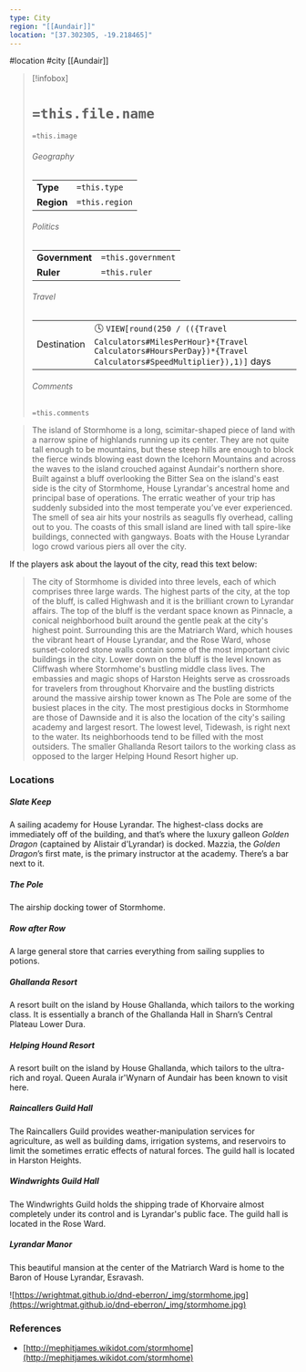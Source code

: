 ```yaml
---
type: City
region: "[[Aundair]]"
location: "[37.302305, -19.218465]"
---
```

 #location #city [[Aundair]]

> [!infobox]
> # `=this.file.name`
> `=this.image`
> ###### Geography
> |  |  |
> | ---- | ---- |
> | **Type** | `=this.type` |
> | **Region** | `=this.region` |
> ###### Politics
> |  |  |
> | ---- | ---- |
> | **Government** | `=this.government` |
> | **Ruler** | `=this.ruler` |
> ###### Travel
> |  |  |
> | ---- | ---- |
> | Destination | 🕓 `VIEW[round(250 / (({Travel Calculators#MilesPerHour}*{Travel Calculators#HoursPerDay})*{Travel Calculators#SpeedMultiplier}),1)]` days |
> ###### Comments
> `=this.comments`

> The island of Stormhome is a long, scimitar-shaped piece of land with a narrow spine of highlands running up its center. They are not quite tall enough to be mountains, but these steep hills are enough to block the fierce winds blowing east down the Icehorn Mountains and across the waves to the island crouched against Aundair's northern shore. Built against a bluff overlooking the Bitter Sea on the island's east side is the city of Stormhome, House Lyrandar's ancestral home and principal base of operations.
> The erratic weather of your trip has suddenly subsided into the most temperate you’ve ever experienced. The smell of sea air hits your nostrils as seagulls fly overhead, calling out to you. The coasts of this small island are lined with tall spire-like buildings, connected with gangways. Boats with the House Lyrandar logo crowd various piers all over the city.

If the players ask about the layout of the city, read this text below:

> The city of Stormhome is divided into three levels, each of which comprises three large wards. The highest parts of the city, at the top of the bluff, is called Highwash and it is the brilliant crown to Lyrandar affairs. The top of the bluff is the verdant space known as Pinnacle, a conical neighborhood built around the gentle peak at the city's highest point. Surrounding this are the Matriarch Ward, which houses the vibrant heart of House Lyrandar, and the Rose Ward, whose sunset-colored stone walls contain some of the most important civic buildings in the city. Lower down on the bluff is the level known as Cliffwash where Stormhome's bustling middle class lives. The embassies and magic shops of Harston Heights serve as crossroads for travelers from throughout Khorvaire and the bustling districts around the massive airship tower known as The Pole are some of the busiest places in the city. The most prestigious docks in Stormhome are those of Dawnside and it is also the location of the city's sailing academy and largest resort. The lowest level, Tidewash, is right next to the water. Its neighborhoods tend to be filled with the most outsiders. The smaller Ghallanda Resort tailors to the working class as opposed to the larger Helping Hound Resort higher up.

### Locations

##### Slate Keep
A sailing academy for House Lyrandar. The highest-class docks are immediately off of the building, and that’s where the luxury galleon *Golden Dragon* (captained by Alistair d'Lyrandar) is docked. Mazzia, the *Golden Dragon*’s first mate, is the primary instructor at the academy. There’s a bar next to it.

##### The Pole
The airship docking tower of Stormhome.

##### Row after Row
A large general store that carries everything from sailing supplies to potions.

##### Ghallanda Resort
A resort built on the island by House Ghallanda, which tailors to the working class. It is essentially a branch of the Ghallanda Hall in Sharn’s Central Plateau Lower Dura.

##### Helping Hound Resort
A resort built on the island by House Ghallanda, which tailors to the ultra-rich and royal. Queen Aurala ir'Wynarn of Aundair has been known to visit here.

##### Raincallers Guild Hall
The Raincallers Guild provides weather-manipulation services for agriculture, as well as building dams, irrigation systems, and reservoirs to limit the sometimes erratic effects of natural forces. The guild hall is located in Harston Heights.

##### Windwrights Guild Hall
The Windwrights Guild holds the shipping trade of Khorvaire almost completely under its control and is Lyrandar's public face. The guild hall is located in the Rose Ward.

##### Lyrandar Manor
This beautiful mansion at the center of the Matriarch Ward is home to the Baron of House Lyrandar, Esravash.

![https://wrightmat.github.io/dnd-eberron/_img/stormhome.jpg](https://wrightmat.github.io/dnd-eberron/_img/stormhome.jpg)

### References

* [http://mephitjames.wikidot.com/stormhome](http://mephitjames.wikidot.com/stormhome)
